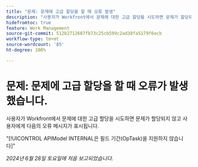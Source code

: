 ```yaml
---
title: "문제: 문제에 고급 할당을 할 때 오류 발생"
description: "사용자가 Workfront에서 문제에 대한 고급 할당을 시도하면 문제가 할당되지 않고 사용자에게 오류 메시지가 표시됩니다."
hidefromtoc: true
feature: Work Management
source-git-commit: 512b2712607fb73c25cb599c2ad38fa5179f6ecb
workflow-type: tm+mt
source-wordcount: '85'
ht-degree: 100%

---
```



# 문제: 문제에 고급 할당을 할 때 오류가 발생했습니다.

사용자가 Workfront에서 문제에 대한 고급 할당을 시도하면 문제가 할당되지 않고 사용자에게 다음의 오류 메시지가 표시됩니다.

&quot;[!UICONTROL APIModel INTERNAL은 필드 기간(OpTask)을 지원하지 않습니다]&quot;

_2024년 6월 28일 토요일에 처음 보고되었습니다._
